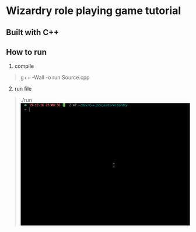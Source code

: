 # Wizardry role playing game tutorial
## Built with C++
## How to run
1. compile
  > g++ -Wall -o run Source.cpp
2. run file
  > ./run
![demo](./documents/demo.gif)
